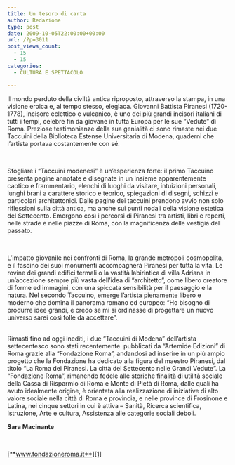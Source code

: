 ```yaml
---
title: Un tesoro di carta
author: Redazione
type: post
date: 2009-10-05T22:00:00+00:00
url: /?p=3011
post_views_count:
  - 15
  - 15
categories:
  - CULTURA E SPETTACOLO

---
```

Il mondo perduto della civilt&agrave; antica riproposto, attraverso la stampa, in una visione eroica e, al tempo stesso, elegiaca. Giovanni Battista Piranesi (1720&#45;1778), incisore eclettico e vulcanico, &egrave; uno dei pi&ugrave; grandi incisori italiani di tutti i tempi, celebre fin da giovane in tutta Europa per le sue &ldquo;Vedute&rdquo; di Roma. Preziose testimonianze della sua genialit&agrave; ci sono rimaste nei due Taccuini della Biblioteca Estense Universitaria di Modena, quaderni che l&#8217;artista portava costantemente con s&eacute;.

&nbsp;

Sfogliare i &ldquo;Taccuini modenesi&rdquo; &egrave; un&#8217;esperienza forte: il primo Taccuino presenta pagine annotate e disegnate in un insieme apparentemente caotico e frammentario, elenchi di luoghi da visitare, intuizioni personali, lunghi brani a carattere storico e teorico, spiegazioni di disegni, schizzi e particolari architettonici. Dalle pagine dei taccuini prendono avvio non solo riflessioni sulla citt&agrave; antica, ma anche sui punti nodali della visione estetica del Settecento. Emergono cos&igrave; i percorsi di Piranesi tra artisti, libri e reperti, nelle strade e nelle piazze di Roma, con la magnificenza delle vestigia del passato.

&nbsp;

L&#8217;impatto giovanile nei confronti di Roma, la grande metropoli cosmopolita, e il fascino dei suoi monumenti accompagner&agrave; Piranesi per tutta la vita. Le rovine dei grandi edifici termali o la vastit&agrave; labirintica di villa Adriana in un&#8217;accezione sempre pi&ugrave; vasta dell&#8217;idea di &ldquo;architetto&rdquo;, come libero creatore di forme ed immagini, con una spiccata sensibilit&agrave; per il paesaggio e la natura. Nel secondo Taccuino, emerge l&#8217;artista pienamente libero e moderno che domina il panorama romano ed europeo: &ldquo;Ho bisogno di produrre idee grandi, e credo se mi si ordinasse di progettare un nuovo universo sarei cos&igrave; folle da accettare&rdquo;.  
&nbsp;

Rimasti fino ad oggi inediti, i due &ldquo;Taccuini di Modena&rdquo; dell&rsquo;artista settecentesco sono stati recentemente&nbsp; pubblicati da &ldquo;Artemide Edizioni&rdquo; di Roma grazie alla &ldquo;Fondazione Roma&rdquo;, andandosi ad inserire in un pi&ugrave; ampio progetto che la Fondazione ha dedicato alla figura del maestro Piranesi, dal titolo &ldquo;La Roma dei Piranesi. La citt&agrave; del Settecento nelle Grandi Vedute&rdquo;. La &ldquo;Fondazione Roma&rdquo;, rimanendo fedele alle storiche finalit&agrave; di utilit&agrave; sociale della Cassa di Risparmio di Roma e Monte di Piet&agrave; di Roma, dalle quali ha avuto idealmente origine, &egrave; orientata alla realizzazione di iniziative di alto valore sociale nella citt&agrave; di Roma e provincia, e nelle province di Frosinone e Latina, nei cinque settori in cui &egrave; attiva &ndash; Sanit&agrave;, Ricerca scientifica, Istruzione, Arte e cultura, Assistenza alle categorie sociali deboli.

**Sara Macinante**

&nbsp;

[**www.fondazioneroma.it**][1]

 [1]: https://www.fondazioneroma.it
